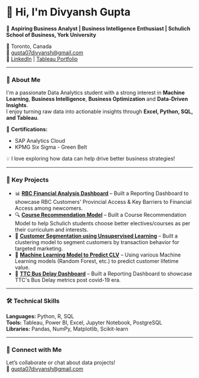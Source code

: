 # 👋 Hi, I'm Divyansh Gupta

🎯 **Aspiring Business Analyst | Business Intelligence Enthusiast | Schulich School of Business, York University**

📍 Toronto, Canada  
📧 gupta07divyansh@gmail.com  
🔗 [LinkedIn](https://www.linkedin.com/in/divyansh-m-gupta/) | [Tableau Portfolio](https://public.tableau.com/app/profile/divyansh.gupta2815/vizzes)

---

### 🚀 About Me
I'm a passionate Data Analytics student with a strong interest in **Machine Learning**, **Business Intelligence**, **Business Optimization** and **Data-Driven Insights**.  
I enjoy turning raw data into actionable insights through **Excel, Python, SQL, and Tableau**.

📜 **Certifications:**  
- SAP Analytics Cloud 
- KPMG Six Sigma - Green Belt
  
💡 I love exploring how data can help drive better business strategies!

---

### 🧠 Key Projects
- 📊 **[RBC Financial Analysis Dashboard](https://public.tableau.com/app/profile/divyansh.gupta2815/viz/RBCNewcomerFinancialAnalysisDashboard/Analysis-RBCDashboard)** – Built a Reporting Dashboard to showcase RBC Customers' Provincial Access & Key Barriers to Financial Access among newcomers.
- 🔍 **[Course Recommendation Model](https://github.com/divyanshhgupta/Work-Demonstrations/blob/main/Course%20Recommendation%20Model.ipynb)** – Built a Course Recommendation Model to help Schulich students choose better electives/courses as per their curriculum and interests.
- 👥 **[Customer Segmentation using Unsupervised Learning](https://github.com/divyanshhgupta/Work-Demonstrations/blob/main/Customer%20Segmentation%20via%20Clustering%20Analysis.ipynb)** – Built a clustering model to segment customers by transaction behavior for targeted marketing.  
- 🏦 **[Machine Learning Model to Predict CLV](https://github.com/divyanshhgupta/Work-Demonstrations/blob/main/MML%20Model%20to%20predict%20CLV.ipynb)** – Using various Machine Learning models (Random Forest, etc.) to predict customer lifetime value.  
- 🚀 **[TTC Bus Delay Dashboard](https://public.tableau.com/app/profile/divyansh.gupta2815/viz/TTCBusDelayDashboard2022-2024/TTCBusDelayMetrics)** – Built a Reporting Dashboard to showcase TTC's Bus Delay metrics post covid-19 era.

---

### 🛠️ Technical Skills
**Languages:** Python, R, SQL  
**Tools:** Tableau, Power BI, Excel, Jupyter Notebook, PostgreSQL  
**Libraries:** Pandas, NumPy, Matplotlib, Scikit-learn

---


### 💬 Connect with Me
Let’s collaborate or chat about data projects!  
📧 gupta07divyansh@gmail.com 
